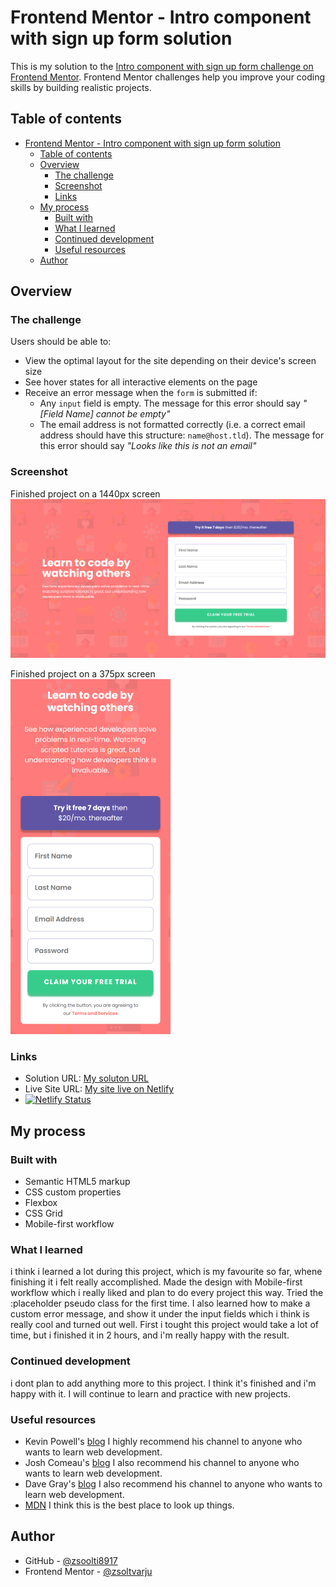 # Frontend Mentor - Intro component with sign up form solution

This is my solution to the [Intro component with sign up form challenge on Frontend Mentor](https://www.frontendmentor.io/challenges/intro-component-with-signup-form-5cf91bd49edda32581d28fd1). Frontend Mentor challenges help you improve your coding skills by building realistic projects. 

## Table of contents

- [Frontend Mentor - Intro component with sign up form solution](#frontend-mentor---intro-component-with-sign-up-form-solution)
  - [Table of contents](#table-of-contents)
  - [Overview](#overview)
    - [The challenge](#the-challenge)
    - [Screenshot](#screenshot)
    - [Links](#links)
  - [My process](#my-process)
    - [Built with](#built-with)
    - [What I learned](#what-i-learned)
    - [Continued development](#continued-development)
    - [Useful resources](#useful-resources)
  - [Author](#author)


## Overview

### The challenge

Users should be able to:

- View the optimal layout for the site depending on their device's screen size
- See hover states for all interactive elements on the page
- Receive an error message when the `form` is submitted if:
  - Any `input` field is empty. The message for this error should say *"[Field Name] cannot be empty"*
  - The email address is not formatted correctly (i.e. a correct email address should have this structure: `name@host.tld`). The message for this error should say *"Looks like this is not an email"*

### Screenshot

Finished project on a 1440px screen
![Finished project on 1440px](Solution/PC%20Solution.png)

Finished project on a 375px screen
<br />
![Finished project on 375px](Solution/Phone%20Solution.png)

### Links

- Solution URL: [My soluton URL](https://github.com/zsoolti8917/Intro-component-with-signup-form)
- Live Site URL: [My site live on Netlify](https://singular-crisp-0f5370.netlify.app/)
- [![Netlify Status](https://api.netlify.com/api/v1/badges/ba33fff5-48f5-4c4f-913f-44b2a04e34c0/deploy-status)](https://app.netlify.com/sites/singular-crisp-0f5370/deploys)

## My process

### Built with

- Semantic HTML5 markup
- CSS custom properties
- Flexbox
- CSS Grid
- Mobile-first workflow

### What I learned

i think i learned a lot during this project, which is my favourite so far, whene finishing it i felt really accomplished. Made the design with Mobile-first workflow which i really liked and plan to do every project this way. Tried the :placeholder pseudo class for the first time. I also learned how to make a custom error message, and show it under the input fields which i think is really cool and turned out well.
First i tought this project would take a lot of time, but i finished it in 2 hours, and i'm really happy with the result.

### Continued development

i dont plan to add anything more to this project. I think it's finished and i'm happy with it. I will continue to learn and practice with new projects.

### Useful resources

- Kevin Powell's  [blog](https://www.kevinpowell.co/) I highly recommend his channel to anyone who wants to learn web development.
- Josh Comeau's [blog](https://www.joshwcomeau.com/) I also recommend his channel to anyone who wants to learn web development.
- Dave Gray's [blog](https://daveceddia.com/) I also recommend his channel to anyone who wants to learn web development.
- [MDN](https://developer.mozilla.org/en-US/) I think this is the best place to look up things.

## Author

- GitHub - [@zsoolti8917](https://github.com/zsoolti8917)
- Frontend Mentor - [@zsoltvarju](https://www.frontendmentor.io/profile/zsoltvarju)

